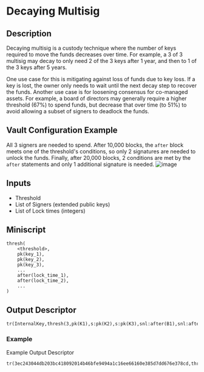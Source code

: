 # Decaying Multisig

## Description
Decaying multisig is a custody technique where the number of keys required to move the funds decreases over time. For example, a 3 of 3 multisig may decay to only need 2 of the 3 keys after 1 year, and then to 1 of the 3 keys after 5 years.

One use case for this is mitigating against loss of funds due to key loss. If a key is lost, the owner only needs to wait until the next decay step to recover the funds. Another use case is for loosening consensus for co-managed assets. For example, a board of directors may generally require a higher threshold (67%) to spend funds, but decrease that over time (to 51%) to avoid allowing a subset of signers to deadlock the funds.

## Vault Configuration Example
All 3 signers are needed to spend. After 10,000 blocks, the `after` block meets one of the threshold's conditions, so only 2 signatures are needed to unlock the funds. Finally, after 20,000 blocks, 2 conditions are met by the `after` statements and only 1 additional signature is needed.
![image](https://github.com/smartvaults/smartvaults/assets/32852271/199630b1-8812-45ce-9d44-6f2a35e030e6)


## Inputs

- Threshold
- List of Signers (extended public keys)
- List of Lock times (integers)

## Miniscript

```
thresh(
    <threshold>,
    pk(key_1),
    pk(key_2),
    pk(key_3),
    ...
    after(lock_time_1),
    after(lock_time_2),
    ...
)
```

## Output Descriptor
```
tr(InternalKey,thresh(3,pk(K1),s:pk(K2),s:pk(K3),snl:after(B1),snl:after(B2)))
```

### Example
Example Output Descriptor
```
tr(3ec243044db203bc418092014b46bfe9494a1c16ee66160e385d7dd676e378cd,thresh(3,pk([7356e457/86'/1'/784923']tpubDCvLwbJPseNux9EtPbrbA2tgDayzptK4HNkky14Cw6msjHuqyZCE88miedZD86TZUb29Rof3sgtREU4wtzofte7QDSWDiw8ZU6ZYHmAxY9d/0/*),s:pk([4eb5d5a1/86'/1'/784923']tpubDCLskGdzStPPo1auRQygJUfbmLMwujWr7fmekdUMD7gqSpwEcRso4CfiP5GkRqfXFYkfqTujyvuehb7inymMhBJFdbJqFyHsHVRuwLKCSe9/0/*),s:pk([f3ab64d8/86'/1'/784923']tpubDCh4uyVDVretfgTNkazUarV9ESTh7DJy8yvMSuWn5PQFbTDEsJwHGSBvTrNF92kw3x5ZLFXw91gN5LYtuSCbr1Vo6mzQmD49sF2vGpReZp2/0/*),snl:after(1721743844),snl:after(1747663844)))#p0skyz4j
```
